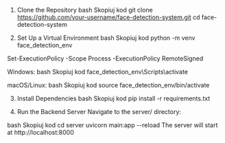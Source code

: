 1. Clone the Repository
bash
Skopiuj kod
git clone https://github.com/your-username/face-detection-system.git
cd face-detection-system

2. Set Up a Virtual Environment
bash
Skopiuj kod
python -m venv face_detection_env

Set-ExecutionPolicy -Scope Process -ExecutionPolicy RemoteSigned

Windows:
bash
Skopiuj kod
face_detection_env\Scripts\activate

macOS/Linux:
bash
Skopiuj kod
source face_detection_env/bin/activate

3. Install Dependencies
bash
Skopiuj kod
pip install -r requirements.txt

4. Run the Backend Server
Navigate to the server/ directory:

bash
Skopiuj kod
cd server
uvicorn main:app --reload
The server will start at http://localhost:8000
